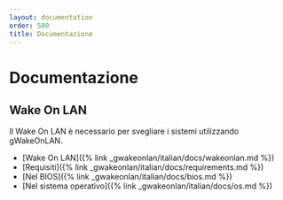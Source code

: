 ```yaml
---
layout: documentation
order: 500
title: Documentazione
---
```

# Documentazione

## Wake On LAN

Il Wake On LAN è necessario per svegliare i sistemi utilizzando gWakeOnLAN.

* [Wake On LAN]({% link _gwakeonlan/italian/docs/wakeonlan.md %})
* [Requisiti]({% link _gwakeonlan/italian/docs/requirements.md %})
* [Nel BIOS]({% link _gwakeonlan/italian/docs/bios.md %})
* [Nel sistema operativo]({% link _gwakeonlan/italian/docs/os.md %})
